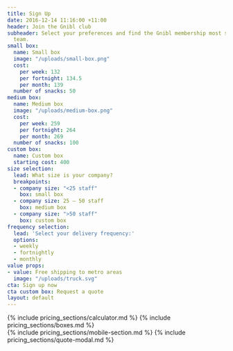 ```yaml
---
title: Sign Up
date: 2016-12-14 11:16:00 +11:00
header: Join the Gnibl club
subheader: Select your preferences and find the Gnibl membership most suited to your
  team.
small box:
  name: Small box
  image: "/uploads/small-box.png"
  cost:
    per week: 132
    per fortnight: 134.5
    per month: 139
  number of snacks: 50
medium box:
  name: Medium box
  image: "/uploads/medium-box.png"
  cost:
    per week: 259
    per fortnight: 264
    per month: 269
  number of snacks: 100
custom box:
  name: Custom box
  starting cost: 400
size selection:
  lead: What size is your company?
  breakpoints:
  - company size: "<25 staff"
    box: small box
  - company size: 25 – 50 staff
    box: medium box
  - company size: ">50 staff"
    box: custom box
frequency selection:
  lead: 'Select your delivery frequency:'
  options:
  - weekly
  - fortnightly
  - monthly
value props:
- value: Free shipping to metro areas
  image: "/uploads/truck.svg"
cta: Sign up now
cta custom box: Request a quote
layout: default
---
```


<main class="pricing fixed-header dotted-bg">
<div class="desktop">
<div class="table"></div>
{% include pricing_sections/calculator.md %}
{% include pricing_sections/boxes.md %}
</div>
{% include pricing_sections/mobile-section.md %}
  {% include pricing_sections/quote-modal.md %}
</main>
